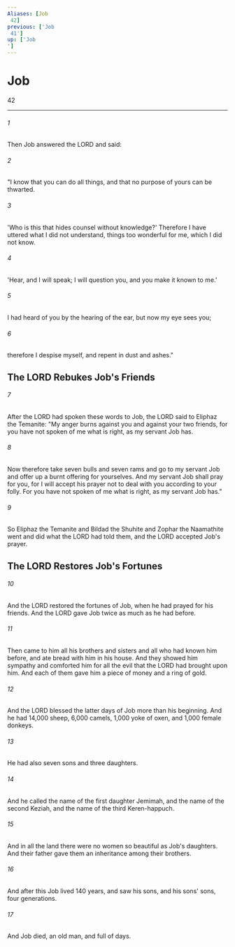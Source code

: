 ```yaml
---
Aliases: [Job 42]
previous: ['Job 41']
up: ['Job']
---
```

# Job 42

***
 

###### 1 
Then Job answered the LORD and said:  

###### 2 
"I know that you can do all things,  and that no purpose of yours can be thwarted.   

###### 3 
'Who is this that hides counsel without knowledge?'  Therefore I have uttered what I did not understand,  things too wonderful for me, which I did not know.   

###### 4 
'Hear, and I will speak;  I will question you, and you make it known to me.'   

###### 5 
I had heard of you by the hearing of the ear,  but now my eye sees you;   

###### 6 
therefore I despise myself,  and repent in dust and ashes."  ## The LORD Rebukes Job's Friends  

###### 7 
After the LORD had spoken these words to Job, the LORD said to Eliphaz the Temanite: "My anger burns against you and against your two friends, for you have not spoken of me what is right, as my servant Job has.  

###### 8 
Now therefore take seven bulls and seven rams and go to my servant Job and offer up a burnt offering for yourselves. And my servant Job shall pray for you, for I will accept his prayer not to deal with you according to your folly. For you have not spoken of me what is right, as my servant Job has."  

###### 9 
So Eliphaz the Temanite and Bildad the Shuhite and Zophar the Naamathite went and did what the LORD had told them, and the LORD accepted Job's prayer.  ## The LORD Restores Job's Fortunes  

###### 10 
And the LORD restored the fortunes of Job, when he had prayed for his friends. And the LORD gave Job twice as much as he had before.  

###### 11 
Then came to him all his brothers and sisters and all who had known him before, and ate bread with him in his house. And they showed him sympathy and comforted him for all the evil that the LORD had brought upon him. And each of them gave him a piece of money and a ring of gold.  

###### 12 
And the LORD blessed the latter days of Job more than his beginning. And he had 14,000 sheep, 6,000 camels, 1,000 yoke of oxen, and 1,000 female donkeys.  

###### 13 
He had also seven sons and three daughters.  

###### 14 
And he called the name of the first daughter Jemimah, and the name of the second Keziah, and the name of the third Keren-happuch.  

###### 15 
And in all the land there were no women so beautiful as Job's daughters. And their father gave them an inheritance among their brothers.  

###### 16 
And after this Job lived 140 years, and saw his sons, and his sons' sons, four generations.  

###### 17 
And Job died, an old man, and full of days.
